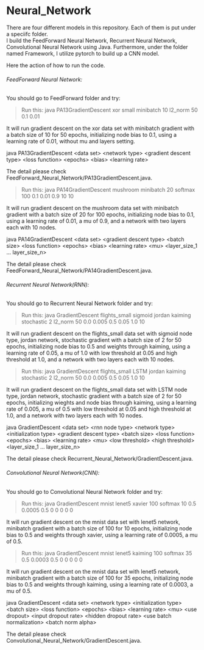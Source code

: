 # Neural_Network
There are four different models in this repository. Each of them is put under a speciifc folder.  
I build the FeedForward Neural Network, Recurrent Neural Network, Convolutional Neural Network using Java.
Furthermore, under the folder named Framework, I utilize pytorch to build up a CNN model.  

Here the action of how to run the code.  

###### FeedForward Neural Network:

You should go to FeedForward folder and try:  
>Run this: java PA13GradientDescent xor small minibatch 10 l2_norm 50 0.1 0.01  

It will run gradient descent on the xor data set with minibatch gradient with a batch size of 10 for 50 epochs, initializing node bias to 0.1, using a learning rate of 0.01, without mu and layers setting.  

java PA13GradientDescent \<data set> \<network type> \<gradient descent type> \<loss function> \<epochs> \<bias> \<learning rate>  

The detail please check FeedForward_Neural_Network/PA13GradientDescent.java.  

>Run this: java PA14GradientDescent mushroom minibatch 20 softmax 100 0.1 0.01 0.9 10 10  

It will run gradient descent on the mushroom data set with minibatch gradient with a batch size of 20 for 100 epochs, initializing node bias to 0.1, using a learning rate of 0.01, a mu of 0.9, and a network with two layers each with 10 nodes.  

java PA14GradientDescent \<data set> \<gradient descent type> \<batch size> \<loss function> \<epochs> \<bias> \<learning rate> \<mu> \<layer_size_1 ... layer_size_n>  

The detail please check FeedForward_Neural_Network/PA14GradientDescent.java.    



###### Recurrent Neural Network(RNN):  

You should go to Recurrent Neural Network folder and try:  

>Run this: java GradientDescent flights_small sigmoid jordan kaiming stochastic 2 l2_norm 50 0.0 0.005 0.5 0.05 1.0 10  

It will run gradient descent on the flights_small data set with sigmoid node type, jordan network, stochastic gradient with a batch size of 2 for 50 epochs, initializing node bias to 0.5 and weights through kaiming, using a learning rate of 0.05, a mu of 1.0 with low threshold at 0.05 and high threshold at 1.0, and a network with two layers each with 10 nodes.  

>Run this: java GradientDescent flights_small LSTM jordan kaiming stochastic 2 l2_norm 50 0.0 0.005 0.5 0.05 1.0 10  

It will run gradient descent on the flights_small data set with LSTM node type, jordan network, stochastic gradient with a batch size of 2 for 50 epochs, initializing wieghts and node bias   through kaiming, using a learning rate of 0.005, a mu of 0.5 with low threshold at 0.05 and high threshold at 1.0, and a network with two layers each with 10 nodes.  

java GradientDescent \<data set> \<rnn node type> \<network type> \<initialization type> \<gradient descent type> \<batch size> \<loss function> \<epochs> \<bias> \<learning rate> \<mu> \<low threshold> \<high threshold> \<layer_size_1 ... layer_size_n>  

The detail please check Recurrent_Neural_Network/GradientDescent.java.   



###### Convolutional Neural Network(CNN):

You should go to Convolutional Neural Network folder and try:

>Run this: java GradientDescent mnist lenet5 xavier 100 softmax 10 0.5 0.0005 0.5 0 0 0 0 0  

It will run gradient descent on the mnist data set with lenet5 network, minibatch gradient with a batch size of 100 for 10 epochs, initializing node bias to 0.5 and weights through xavier, using a learning rate of 0.0005, a mu of 0.5.

>Run this: java GradientDescent mnist lenet5 kaiming 100 softmax 35 0.5 0.0003 0.5 0 0 0 0 0

It will run gradient descent on the mnist data set with lenet5 network, minibatch gradient with a batch size of 100 for 35 epochs, initializing node bias to 0.5 and weights through kaiming, using a learning rate of 0.0003, a mu of 0.5.

java GradientDescent \<data set> \<network type> \<initialization type> \<batch size> \<loss function> \<epochs> \<bias> \<learning rate> \<mu> \<use dropout> \<input dropout rate> \<hidden dropout rate> \<use batch normalization> \<batch norm alpha>  

The detail please check Convolutional_Neural_Network/GradientDescent.java.  
